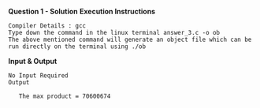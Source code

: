 **Question 1 - Solution**
**Execution Instructions**

    Compiler Details : gcc
    Type down the command in the linux terminal answer_3.c -o ob
    The above mentioned command will generate an object file which can be run directly on the terminal using ./ob

**Input & Output**

    No Input Required
    Output

       The max product = 70600674
